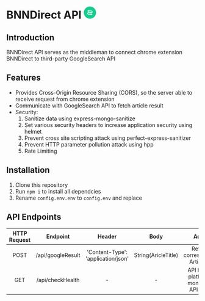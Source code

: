 # BNNDirect API ![alt text](https://github.com/weiliang8/BNNDirect/blob/master/assert/icons/icon32.png "BNNDirect")

## Introduction
BNNDirect API serves as the middleman to connect chrome extension BNNDirect to third-party GoogleSearch API

## Features
* Provides Cross-Origin Resource Sharing (CORS), so the server able to receive request from chrome extension
* Communicate with GoogleSearch API to fetch article result
* Security:
    1. Sanitize data using express-mongo-sanitize
    2. Set various security headers to increase application security using helmet
    3. Prevent cross site scripting attack using perfect-express-sanitizer
    4. Prevent HTTP parameter pollution attack using hpp
    5. Rate Limiting



## Installation
1. Clone this repository
2. Run ```npm i``` to install all dependcies
3. Rename ```config.env.env``` to ```config.env``` and replace 

## API Endpoints
| HTTP Request | Endpoint | Header | Body | Action |
|:------------:|:--------:|:------:|:----:|:------:|
| POST | /api/googleResult |        'Content-Type': 'application/json'| String(AricleTitle) | Retrieve corresponding Article Url |
| GET | /api/checkHealth | - | - |  API hosting platform to monitor the API status |
